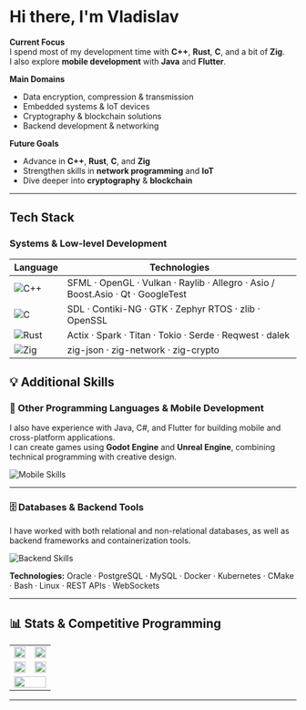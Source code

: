 # Hi there, I'm Vladislav  

**Current Focus**  
I spend most of my development time with **C++**, **Rust**, **C**, and a bit of **Zig**.  
I also explore **mobile development** with **Java** and **Flutter**.

**Main Domains**  
- Data encryption, compression & transmission  
- Embedded systems & IoT devices  
- Cryptography & blockchain solutions  
- Backend development & networking  

**Future Goals**  
- Advance in **C++**, **Rust**, **C**, and **Zig**  
- Strengthen skills in **network programming** and **IoT**  
- Dive deeper into **cryptography** & **blockchain**  

---

## Tech Stack

### Systems & Low-level Development  

| Language | Technologies |
|----------|--------------|
|  ![C++](https://skillicons.dev/icons?i=cpp)| SFML · OpenGL · Vulkan · Raylib · Allegro · Asio / Boost.Asio · Qt · GoogleTest |
|  ![C](https://skillicons.dev/icons?i=c)| SDL · Contiki-NG · GTK · Zephyr RTOS · zlib · OpenSSL |
|  ![Rust](https://skillicons.dev/icons?i=rust)| Actix · Spark · Titan · Tokio · Serde · Reqwest · dalek |
|  ![Zig](https://skillicons.dev/icons?i=zig)| zig-json · zig-network · zig-crypto |



## 💡 Additional Skills

### 📱 Other Programming Languages & Mobile Development
I also have experience with Java, C#, and Flutter for building mobile and cross-platform applications.  
I can create games using **Godot Engine** and **Unreal Engine**, combining technical programming with creative design.

![Mobile Skills](https://skillicons.dev/icons?i=java,cs,dart,flutter,androidstudio,godot,unreal)

---

### 🗄 Databases & Backend Tools
I have worked with both relational and non-relational databases, as well as backend frameworks and containerization tools.  

![Backend Skills](https://skillicons.dev/icons?i=spring,docker,kubernetes,mysql,postgresql,cmake,bash,linux)

**Technologies:** Oracle · PostgreSQL · MySQL · Docker · Kubernetes · CMake · Bash · Linux · REST APIs · WebSockets


---

## 📊 Stats & Competitive Programming

<table>
<tr>
<td align="center" width="50%">
  
<img src="https://github-readme-stats.vercel.app/api/top-langs/?username=Andezion&theme=dark&hide_border=true" width="100%"/>

</td>
<td align="center" width="50%">
  
<img src="https://leetcard.jacoblin.cool/Andezion?ext=activity&theme=dark" width="100%"/>

</td>
</tr>

<tr>
<td align="center" width="50%">
  
<img src="https://codeforces-readme-stats.vercel.app/api/card?username=Andezion&theme=dark&hide_border=true" width="100%"/>

</td>
<td align="center" width="50%">
  
<img src="https://github.r2v.ch/codewars?user=Andezion&stroke=%23BB432C" width="100%"/>

</td>
</tr>

<tr>
<td colspan="2" align="center">
  
<img src="https://github-readme-streak-stats.herokuapp.com?user=Andezion&theme=dark&hide_border=true" width="100%"/>

</td>
</tr>
</table>

---
